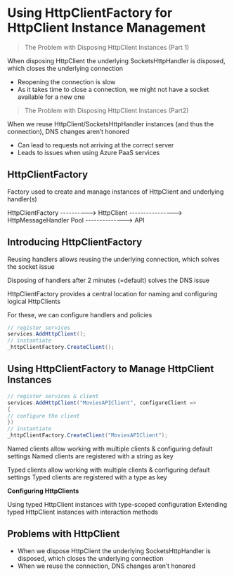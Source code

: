 # Using HttpClientFactory for HttpClient Instance Management

> The Problem with Disposing HttpClient Instances (Part 1)

When disposing HttpClient the underlying SocketsHttpHandler is disposed, which closes the underlying connection

- Reopening the connection is slow
- As it takes time to close a connection, we might not have a socket available for a new one

> The Problem with Disposing HttpClient Instances (Part2)

When we reuse HttpClient/SocketsHttpHandler instances (and thus the connection), DNS changes aren’t honored

- Can lead to requests not arriving at the correct server
- Leads to issues when using Azure PaaS services

## HttpClientFactory

Factory used to create and manage instances of HttpClient and underlying handler(s)

HttpClientFactory ----------> HttpClient ----------------> HttpMessageHandler Pool --------------> API


## Introducing HttpClientFactory

Reusing handlers allows reusing the underlying connection, which solves the socket issue

Disposing of handlers after 2 minutes (=default) solves the DNS issue

HttpClientFactory provides a central location for naming and configuring logical HttpClients

For these, we can configure handlers and policies

```csharp
// register services
services.AddHttpClient();
// instantiate 
_httpClientFactory.CreateClient();
```

## Using HttpClientFactory to Manage HttpClient Instances

```csharp
// register services & client
services.AddHttpClient("MoviesAPIClient", configureClient =>
{
// configure the client
})
// instantiate 
_httpClientFactory.CreateClient("MoviesAPIClient");
```

Named clients allow working with multiple clients & configuring default settings
Named clients are registered with a string as key

Typed clients allow working with multiple clients & configuring default settings
Typed clients are registered with a type as key

**Configuring HttpClients**

Using typed HttpClient instances with type-scoped configuration
Extending typed HttpClient instances with interaction methods

## Problems with HttpClient
- When we dispose HttpClient the underlying SocketsHttpHandler is disposed, which closes the underlying connection
- When we reuse the connection, DNS changes aren’t honored